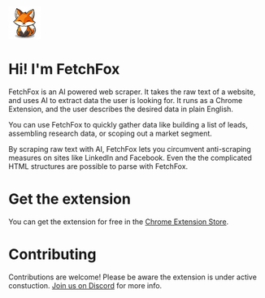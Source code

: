 <img src="src/assets/img/icon-128.png" width="64"/>

# Hi! I'm FetchFox

FetchFox is an AI powered web scraper. It takes the raw text of a website, and uses AI to extract data the user is looking for. It runs as a Chrome Extension, and the user describes the desired data in plain English.

You can use FetchFox to quickly gather data like building a list of leads, assembling research data, or scoping out a market segment.

By scraping raw text with AI, FetchFox lets you circumvent anti-scraping measures on sites like LinkedIn and Facebook. Even the the complicated HTML structures are possible to parse with FetchFox.

# Get the extension

You can get the extension for free in the [Chrome Extension Store](https://chromewebstore.google.com/detail/fetchfox/meieeikgpmlhmfjmjgciiclgmbcocfnk?authuser=0&hl=en).

# Contributing

Contributions are welcome! Please be aware the extension is under active constuction. [Join us on Discord](https://discord.gg/mM54bwdu59) for more info.
